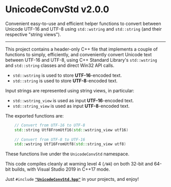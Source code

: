 # UnicodeConvStd v2.0.0
Convenient easy-to-use and efficient helper functions to convert between Unicode UTF-16 and UTF-8 
using `std::wstring` and `std::string` (and their respective "string views").

---

This project contains a header-only C++ file that implements a couple of functions
to simply, efficiently, and conveniently convert Unicode text between UTF-16 and UTF-8, 
using C++ Standard Library's `std::wstring` and `std::string` classes and direct Win32 API calls.

- `std::wstring` is used to store **UTF-16**-encoded text.
- `std::string` is used to store **UTF-8**-encoded text.

Input strings are represented using string views, in particular:

- `std::wstring_view` is used as input **UTF-16**-encoded text.
- `std::string_view` is used as input **UTF-8**-encoded text.

The exported functions are:

```cpp
    // Convert from UTF-16 to UTF-8
    std::string Utf8FromUtf16(std::wstring_view utf16)
    
    // Convert from UTF-8 to UTF-16
    std::wstring Utf16FromUtf8(std::string_view utf8)
```

These functions live under the `UnicodeConvStd` namespace.

This code compiles cleanly at warning level 4 (`/W4`)
on both 32-bit and 64-bit builds, with Visual Studio 2019 in C++17 mode.

Just `#include` [**`"UnicodeConvStd.hpp"`**](UnicodeConvStd/UnicodeConvStd.hpp) in your projects, 
and enjoy!
